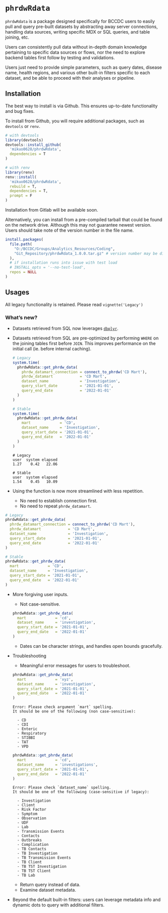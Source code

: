 
<!-- README.md is generated from README.Rmd. Please edit that file -->

# `phrdwRdata`

<!-- badges: start -->
<!-- badges: end -->

`phrdwRdata` is a package designed specifically for BCCDC users to
easily pull and query pre-built datasets by abstracting away server
connections, handling data sources, writing specific MDX or SQL queries,
and table joining, etc.

Users can consistently pull data without in-depth domain knowledge
pertaining to specific data sources or flows, nor the need to explore
backend tables first follow by testing and validations.

Users just need to provide simple parameters, such as query dates,
disease name, health regions, and various other built-in filters
specific to each dataset, and be able to proceed with their analyses or
pipeline.

## Installation

The best way to install is via Github. This ensures up-to-date
functionality and bug fixes.

To install from Github, you will require additional packages, such as
`devtools` or `renv`.

``` r
# with devtools
library(devtools)
devtools::install_github(
  'mikuo0628/phrdwRdata',
  dependencies = T
)

# with renv
library(renv)
renv::install(
  'mikuo0628/phrdwRdata',
  rebuild = T,
  dependencies = T,
  prompt = F
)
```

Installation from Gitlab will be available soon.

Alternatively, you can install from a pre-compiled tarball that could be
found on the network drive. Although this may not guarantee newest
version. Users should take note of the version number in the file name.

``` r
install.packages(
  file.path(
    "O:/BCCDC/Groups/Analytics_Resources/Coding",
    "Git_Repository/phrdwRdata_1.0.0.tar.gz" # version number may be different
  ),
  # if installation runs into issue with test load
  # INSTALL_opts = '--no-test-load', 
  repos = NULL
)
```

## Usages

All legacy functionality is retained. Please read `vignette('Legacy')`

### What’s new?

- Datasets retrieved from SQL now leverages
  [`dbplyr`](https://dbplyr.tidyverse.org/).

- Datasets retrieved from SQL are pre-optimized by performing `WHERE` on
  the joining tables first before `JOIN`. This improves performance on
  the initial call (ie. before internal caching).

  ``` r
  # Legacy
  system.time(
    phrdwRdata::get_phrdw_data(
      phrdw_datamart_connection = connect_to_phrdw('CD Mart'),
      phrdw_datamart            = 'CD Mart',
      dataset_name              = 'Investigation',
      query_start_date          = '2021-01-01',
      query_end_date            = '2022-01-01'
    )
  )

  # Stable
  system.time(
    phrdwRdata::get_phrdw_data(
      mart             = 'CD',
      dataset_name     = 'Investigation',
      query_start_date = '2021-01-01',
      query_end_date   = '2022-01-01'
    )
  )
  ```

      # Legacy
      user  system elapsed 
      1.27    0.42   22.06 

      # Stable
      user  system elapsed 
      1.54    0.45   10.09 

- Using the function is now more streamlined with less repetition.

  - No need to establish connection first.
  - No need to repeat `phrdw_datamart`.

``` r
# Legacy
phrdwRdata::get_phrdw_data(
  phrdw_datamart_connection = connect_to_phrdw('CD Mart'),
  phrdw_datamart            = 'CD Mart',
  dataset_name              = 'Investigation',
  query_start_date          = '2021-01-01',
  query_end_date            = '2022-01-01'
)

# Stable
phrdwRdata::get_phrdw_data(
  mart             = 'CD',
  dataset_name     = 'Investigation',
  query_start_date = '2021-01-01',
  query_end_date   = '2022-01-01'
)
```

- More forgiving user inputs.

  - Not case-sensitive.

  ``` r
  phrdwRdata::get_phrdw_data(
    mart             = 'cd', 
    dataset_name     = 'investigation',
    query_start_date = '2021-01-01',
    query_end_date   = '2022-01-01'
  )
  ```

  - Dates can be character strings, and handles open bounds gracefully.

- Troubleshooting

  - Meaningful error messages for users to troubleshoot.

  ``` r
  phrdwRdata::get_phrdw_data(
    mart             = 'xyz', 
    dataset_name     = 'investigation',
    query_start_date = '2021-01-01',
    query_end_date   = '2022-01-01'
  )
  ```

      Error: Please check argument `mart` spelling.
      It should be one of the following (non case-sensitive):

        - CD
        - CDI
        - Enteric
        - Respiratory
        - STIBBI
        - TAT
        - VPD

  ``` r
  phrdwRdata::get_phrdw_data(
    mart             = 'cd', 
    dataset_name     = 'investigations',
    query_start_date = '2021-01-01',
    query_end_date   = '2022-01-01'
  )
  ```

      Error: Please check `dataset_name` spelling.
      It should be one of the following (case-sensitive if legacy):

        - Investigation
        - Client
        - Risk Factor
        - Symptom
        - Observation
        - UDF
        - Lab
        - Transmission Events
        - Contacts
        - Outbreaks
        - Complication
        - TB Contacts
        - TB Investigation
        - TB Transmission Events
        - TB Client
        - TB TST Investigation
        - TB TST Client
        - TB Lab

  - Return query instead of data.
  - Examine dataset metadata.

- Beyond the default built-in filters: users can leverage metadata info
  and dynamic dots to query with additional filters.
